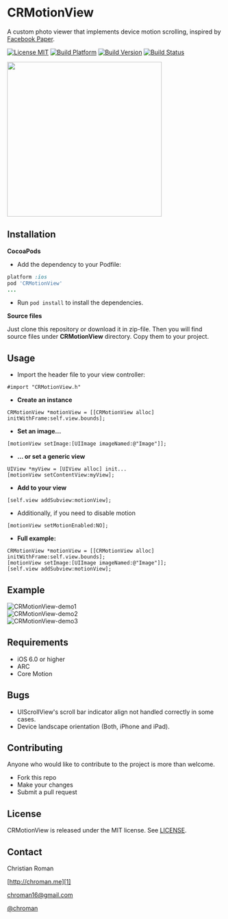 CRMotionView
=======================
A custom photo viewer that implements device motion scrolling, inspired by [Facebook Paper][4].

[![License MIT](https://go-shields.herokuapp.com/license-MIT-blue.png)](https://github.com/chroman/CRMotionView/blob/master/LICENSE)
[![Build Platform](https://cocoapod-badges.herokuapp.com/p/CRMotionView/badge.png)](http://beta.cocoapods.org/?q=CRMotionView)
[![Build Version](https://cocoapod-badges.herokuapp.com/v/CRMotionView/badge.png)](http://beta.cocoapods.org/?q=CRMotionView)
[![Build Status](https://travis-ci.org/chroman/CRMotionView.png?branch=master)](https://travis-ci.org/chroman/CRMotionView)

<img src="http://chroman.me/wp-content/uploads/2014/02/main3.jpg" width="361">

Installation
-----

**CocoaPods**

* Add the dependency to your Podfile:
```ruby
platform :ios
pod 'CRMotionView'
...
```

* Run `pod install` to install the dependencies.

**Source files**

Just clone this repository or download it in zip-file. Then you will find source files under **CRMotionView** directory. Copy them to your project.

Usage
-----

* Import the header file to your view controller:
```objc
#import "CRMotionView.h"
```

* **Create an instance**
```objc
CRMotionView *motionView = [[CRMotionView alloc] initWithFrame:self.view.bounds];
```

* **Set an image...**
```objc
[motionView setImage:[UIImage imageNamed:@"Image"]];
```

* **... or set a generic view**
```objc
UIView *myView = [UIView alloc] init...
[motionView setContentView:myView];
```

* **Add to your view**
```objc
[self.view addSubview:motionView];
```

* Additionally, if you need to disable motion
```objc
[motionView setMotionEnabled:NO];
```

* **Full example:**
```objc
CRMotionView *motionView = [[CRMotionView alloc] initWithFrame:self.view.bounds];
[motionView setImage:[UIImage imageNamed:@"Image"]];
[self.view addSubview:motionView];
```

Example
----------

![CRMotionView-demo1](http://chroman.me/wp-content/uploads/2014/02/example1.gif)
<br/>
![CRMotionView-demo2](http://chroman.me/wp-content/uploads/2014/02/example2.gif)
<br/>
![CRMotionView-demo3](http://chroman.me/wp-content/uploads/2014/02/example3.gif)

Requirements
----------
* iOS 6.0 or higher
* ARC
* Core Motion

Bugs
----------
* UIScrollView's scroll bar indicator align not handled correctly in some cases.
* Device landscape orientation (Both, iPhone and iPad).

Contributing
----------
Anyone who would like to contribute to the project is more than welcome.

* Fork this repo
* Make your changes
* Submit a pull request

## License
CRMotionView is released under the MIT license. See
[LICENSE](https://github.com/chroman/CRMotionView/blob/master/LICENSE).

Contact
----------

Christian Roman
  
[http://chroman.me][1]

[chroman16@gmail.com][2]

[@chroman][3] 

  [1]: http://chroman.me
  [2]: mailto:chroman16@gmail.com
  [3]: http://twitter.com/chroman
  [4]: https://itunes.apple.com/us/app/paper-stories-from-facebook/id794163692?mt=8

